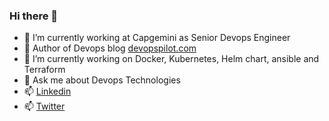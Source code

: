 ### Hi there 👋

- 🔭 I’m currently working at Capgemini as Senior Devops Engineer
- :bookmark: Author of Devops blog [devopspilot.com](https://devopspilot.com)
- 🌱 I’m currently working on Docker, Kubernetes, Helm chart, ansible and Terraform
- 💬 Ask me about Devops Technologies
- 📫 [Linkedin](https://www.linkedin.com/in/vignesh-sweekaran-236841168/)
- 📫 [Twitter](https://twitter.com/VSweekaran)

